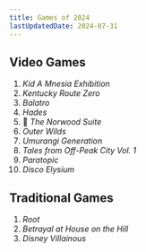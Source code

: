 ```yaml
---
title: Games of 2024
lastUpdatedDate: 2024-07-31
---
```


## Video Games

1. _Kid A Mnesia Exhibition_
2. _Kentucky Route Zero_
3. _Balatro_
4. _Hades_
5. 🔁 _The Norwood Suite_
6. _Outer Wilds_
7. _Umurangi Generation_
8. _Tales from Off-Peak City Vol. 1_
9. _Paratopic_
10. *Disco Elysium*

## Traditional Games

1. _Root_
2. _Betrayal at House on the Hill_
3. _Disney Villainous_